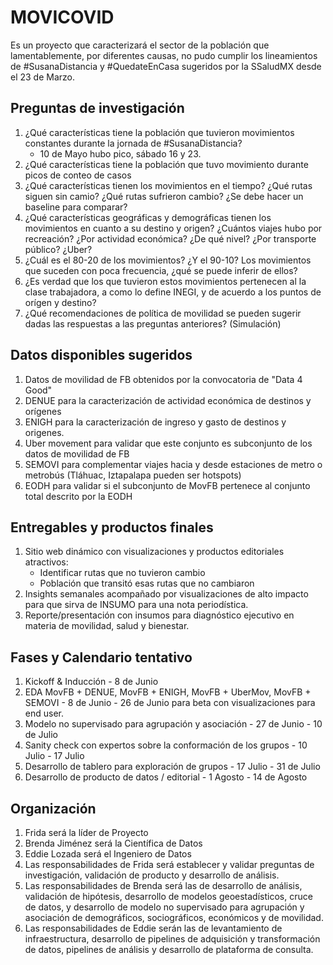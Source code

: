 # MOVICOVID
Es un proyecto que caracterizará el sector de la población que lamentablemente, por diferentes causas, no pudo cumplir los lineamientos de #SusanaDistancia y #QuedateEnCasa sugeridos por la SSaludMX desde el 23 de Marzo.

## Preguntas de investigación
1. ¿Qué características tiene la población que tuvieron movimientos constantes durante la jornada de #SusanaDistancia?
   - 10 de Mayo hubo pico, sábado 16 y 23.
2. ¿Qué características tiene la población que tuvo movimiento durante picos de conteo de casos
3. ¿Qué características tienen los movimientos en el tiempo? ¿Qué rutas siguen sin camio? ¿Qué rutas sufrieron cambio? ¿Se debe hacer un baseline para comparar?
4. ¿Qué características geográficas y demográficas tienen los movimientos en cuanto a su destino y origen? ¿Cuántos viajes hubo por recreación? ¿Por actividad económica? ¿De qué nivel? ¿Por transporte público? ¿Uber?
5. ¿Cuál es el 80-20 de los movimientos? ¿Y el 90-10? Los movimientos que suceden con poca frecuencia, ¿qué se puede inferir de ellos?
6. ¿Es verdad que los que tuvieron estos movimientos pertenecen al la clase trabajadora, a como lo define INEGI, y de acuerdo a los puntos de orígen y destino?
7. ¿Qué recomendaciones de política de movilidad se pueden sugerir dadas las respuestas a las preguntas anteriores? (Simulación)

## Datos disponibles sugeridos
1. Datos de movilidad de FB obtenidos por la convocatoria de "Data 4 Good"
2. DENUE para la caracterización de actividad económica de destinos y orígenes
3. ENIGH para la caracterización de ingreso y gasto de destinos y origenes.
4. Uber movement para validar que este conjunto es subconjunto de los datos de movilidad de FB
5. SEMOVI para complementar viajes hacia y desde estaciones de metro o metrobús (Tláhuac, Iztapalapa pueden ser hotspots)
6. EODH para validar si el subconjunto de MovFB pertenece al conjunto total descrito por la EODH

## Entregables y productos finales
1. Sitio web dinámico con visualizaciones y productos editoriales atractivos:
   - Identificar rutas que no tuvieron cambio
   - Población que transitó esas rutas que no cambiaron
2. Insights semanales acompañado por visualizaciones de alto impacto para que sirva de INSUMO para una nota periodística.
3. Reporte/presentación con insumos para diagnóstico ejecutivo en materia de movilidad, salud y bienestar.

## Fases y Calendario tentativo
1. Kickoff & Inducción - 8 de Junio
2. EDA MovFB + DENUE, MovFB + ENIGH, MovFB + UberMov, MovFB + SEMOVI - 8 de Junio - 26 de Junio para beta con visualizaciones para end user.
4. Modelo no supervisado para agrupación y asociación - 27 de Junio - 10 de Julio
5. Sanity check con expertos sobre la conformación de los grupos - 10 Julio - 17 Julio
5. Desarrollo de tablero para exploración de grupos - 17 Julio - 31 de Julio
5. Desarrollo de producto de datos / editorial - 1 Agosto - 14 de Agosto

## Organización
1. Frida será la líder de Proyecto
2. Brenda Jiménez será la Científica de Datos
3. Eddie Lozada será el Ingeniero de Datos
4. Las responsabilidades de Frida será establecer y validar preguntas de investigación, validación de producto y desarrollo de análisis.
5. Las responsabilidades de Brenda será las de desarrollo de análisis, validación de hipótesis, desarrollo de modelos geoestadísticos, cruce de datos, y desarrollo de modelo no supervisado para agrupación y asociación de demográficos, sociográficos, económicos y de movilidad.
4. Las responsabilidades de Eddie serán las de levantamiento de infraestructura, desarrollo de pipelines de adquisición y transformación de datos, pipelines de análisis y desarrollo de plataforma de consulta.

